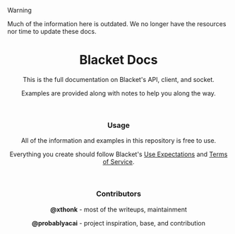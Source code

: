 > [!WARNING]
> Much of the information here is outdated. We no longer have the resources nor time to update these docs.

<div align="center">
  <h1>Blacket Docs</h1>
  <p>This is the full documentation on Blacket's API, client, and socket.</p>
  <p>Examples are provided along with notes to help you along the way.</p>
  <br>
  <h3>Usage</h3>
  <p>All of the information and examples in this repository is free to use.</p>
  <p>Everything you create should follow Blacket's <a href="https://blacket.org/discord">Use Expectations</a> and <a href="https://blacket.org/terms">Terms of Service</a>.</p>
  <br>
  <h3>Contributors</h3>
  <p><b>@xthonk</b> - most of the writeups, maintainment</p>
  <p><b>@probablyacai</b> - project inspiration, base, and contribution</p>
</div>
